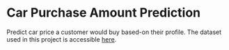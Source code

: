 # Car Purchase Amount Prediction

Predict car price a customer would buy based-on their profile. The dataset used in this project is accessible [here](https://github.com/ammfat/datasets/blob/main/otomotic.csv).

